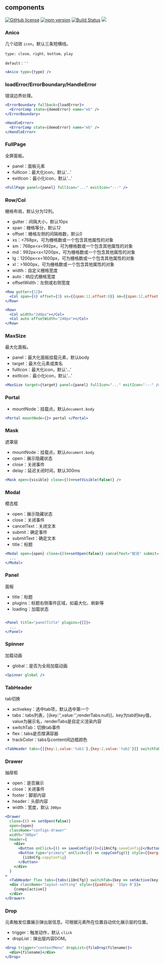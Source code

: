 ## components

[![GitHub license](https://img.shields.io/badge/license-MIT-blue.svg)](https://github.com/ahyiru/router/blob/develop/LICENSE)
[![npm version](https://img.shields.io/npm/v/@huxy/components.svg)](https://www.npmjs.com/package/@huxy/components)
[![Build Status](https://api.travis-ci.com/ahyiru/components.svg?branch=master)](https://app.travis-ci.com/github/ahyiru/components)
[![](https://img.shields.io/badge/blog-ihuxy-blue.svg)](http://ihuxy.com/)

### Anico

几个动效 `icon`，默认三条短横线。

`type: close、right、bottom、play`

`default：''`

```jsx
<Anico type={type} />

```

### loadError/ErrorBoundary/HandleError

错误边界处理。

```jsx
<ErrorBoundary fallback={loadError}>
  <ErrorComp state={demoError} name="eb" />
</ErrorBoundary>

<HandleError>
  <ErrorComp state={demoError} name="eb" />
</HandleError>

```

### FullPage

全屏面板。

- panel：面板元素
- fullIcon：最大化icon，默认'...'
- exitIcon：最小化icon，默认'...'

```jsx
<FullPage panel={panel} fullIcon="..." exitIcon="---" />

```

### Row/Col

栅格布局，默认分为12列。

- gutter：间隔大小，默认10px
- span：栅格等分，默认12
- offset：栅格左侧的间隔格数，默认0
- xs：<768px，可为栅格数或一个包含其他属性的对象
- sm：768px<x<992px，可为栅格数或一个包含其他属性的对象
- md：992px<x<1200px，可为栅格数或一个包含其他属性的对象
- lg：1200px<x<1600px，可为栅格数或一个包含其他属性的对象
- xl：>1600px，可为栅格数或一个包含其他属性的对象
- width：自定义栅格宽度
- auto：响应式栅格宽度
- offsetWidth：左侧或右侧宽度

```jsx
<Row gutter={12}>
  <Col span={6} offset={3} xs={{span:12,offset:0}} sm={{span:12,offset:0}} md={12} lg={6} xl={{span:3,offset:2}}}></Col>
</Row>

<Row>
  <Col width="240px"></Col>
  <Col auto offsetWidth="240px"></Col>
</Row>

```

### MaxSize

最大化面板。

- panel：最大化面板挂载元素，默认body
- target：最大化元素或类名
- fullIcon：最大化icon，默认'...'
- exitIcon：最小化icon，默认'...'

```jsx
<MaxSize target={target} panel={panel} fullIcon="..." exitIcon="---" />

```

### Portal

- mountNode：挂载点，默认`document.body`

```jsx
<Portal mountNode={}> portal </Portal>

```

### Mask

遮罩层

- mountNode：挂载点，默认`document.body`
- open：展示隐藏状态
- close：关闭事件
- delay：延迟关闭时间，默认300ms

```jsx
<Mask open={visible} close={()=>setVisible(false)} />

```

### Modal

模态框

- open：展示隐藏状态
- close：关闭事件
- cancelText：关闭文本
- submit：确定事件
- submitText：确定文本
- title：标题


```jsx
<Modal open={open} close={()=>setOpen(false)} cancelText="取消" submit={()=> setOpen(false)} submitText="确定" title='Modal 弹窗'>
  ...
</Modal>

```

### Panel

面板

- title：标题
- plugins：标题右侧事件区域，如最大化、刷新等
- loading：加载状态

```jsx

<Panel title="panelTitle" plugins={[]}>
  ...
</Panel>

```

### Spinner

加载动画

- global：是否为全局加载动画

```jsx
<Spinner global />

```

### TabHeader

tab切换

- activekey：选中tab项，默认选中第一个
- tabs：tabs列表，[{key:'',value:'',renderTabs:null}]，key为tab的key值，value为展示名，renderTabs是自定义渲染内容
- switchTab：切换tab事件
- flex：tabs是否撑满容器
- trackColor：tabs与content间边框颜色

```jsx
<TabHeader tabs={[{key:1,value:'tab1'},{key:2,value:'tab2'}]} switchTab={()=>{}} flex />

```

### Drawer

抽屉柜

- open：是否展示
- close：关闭事件
- footer：脚部内容
- header：头部内容
- width：宽度，默认 `300px`

```jsx
<Drawer
  close={() => setOpen(false)}
  open={open}
  className="configs-drawer"
  width="300px"
  header={
    <div>
      <Button onClick={() => saveConfig()}>{i18nCfg.saveConfig}</Button>
      <Button type="primary" onClick={() => copyConfig()} style={{marginLeft: 12}}>
        {i18nCfg.copyConfig}
      </Button>
    </div>
  }
>
  <TabHeader flex tabs={tabs(i18nCfg)} switchTab={key => setActive(key)} />
  <div className="layout-setting" style={{padding: '15px 0'}}>
    {comps[active]}
  </div>
</Drawer>

```

### Drop

元素触发位置展示弹出层信息。可根据元素所在位置自动优化展示层的位置。

- trigger：触发动作，默认  `click`
- dropList：弹出层内容DOM。

```jsx
<Drop trigger="contextMenu" dropList={fileDrop(filename)}>
  <div>{filename}</div>
</Drop>

```
